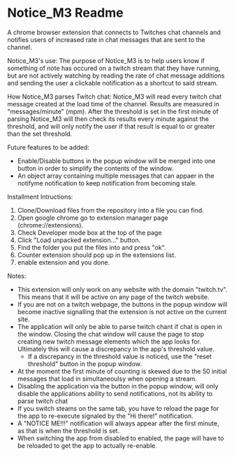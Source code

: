# Notice_M3 Readme
A chrome browser extension that connects to Twitches chat channels and notifies users of increased rate in chat messages that are sent to the channel.

Notice_M3's use:
The purpose of Notice_M3 is to help users know if something of note 
has occured on a twitch stream that they have running, but are not actively watching by reading 
the rate of chat message additions and sending the user a clickable notification as a shortcut to said stream.

How Notice_M3 parses Twitch chat:
Notice_M3 will read every twitch chat message created at the load time of the channel.  Results are 
measured in "messages/minute" (mpm).  After the threshold is set in the first minute of parsing 
Notice_M3 will then check its results every minute against the threshold, and will only notify the
user if that result is equal to or greater than the set threshold.

Future features to be added:
  - Enable/Disable buttons in the popup window will be merged into one button
    in order to simplify the contents of the window.
  - An object array containing multiple messages that can appaer in the notifyme
    notification to keep notification from becoming stale.

Installment Intructions:
1. Clone/Download files from the repository into a file you can find.
2. Open google chrome go to extension manager page (chrome://extensions).
3. Check Developer mode box at the top of the page
4. Click "Load unpacked extension..." button.
5. Find the folder you put the files into and press "ok".
6. Counter extension should pop up in the extensions list.
7. enable extension and you done.

Notes: 
- This extension will only work on any website with the domain
"twitch.tv".  This means that it will be active on any page of
the twitch website.
- If you are not on a twitch webpage, the buttons in the popup window will
 become inactive signalling that the extension is not active on the current
 site.
- The application will only be able to parse twitch chant if chat is open in the
window.  Closing the chat window will cause the page to stop creating new twitch message
elements which the app looks for. Ultimately this will cause a discrepancy in the app's
threshold value.
    - If a discrepancy in the threshold value is noticed, use the "reset threshold" button
      in the popup window.
- At the moment the first minute of counting is skewed due to the 50 initial
messages that load in simultaneoulsy when opening a stream.
- Disabling the application via the button in the popup window, will only disable
the applications ability to send notifications, not its ability to parse twitch chat
- If you switch steams on the same tab, you have to reload the page for the 
app to re-execute signaled by the "Hi there!" notification.
- A "NOTICE ME!!!" notification will always appear after the first minute, as that is
when the threshold is set.
- When switching the app from disabled to enabled, the page will have to be reloaded
to get the app to actually re-enable.
